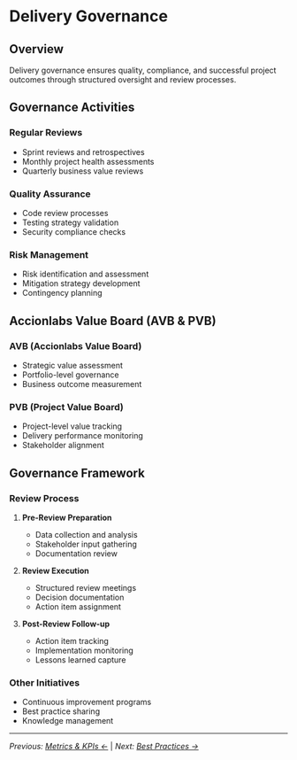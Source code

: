 # Delivery Governance

## Overview

Delivery governance ensures quality, compliance, and successful project outcomes through structured oversight and review processes.

## Governance Activities

### Regular Reviews
- Sprint reviews and retrospectives
- Monthly project health assessments
- Quarterly business value reviews

### Quality Assurance
- Code review processes
- Testing strategy validation
- Security compliance checks

### Risk Management
- Risk identification and assessment
- Mitigation strategy development
- Contingency planning

## Accionlabs Value Board (AVB & PVB)

### AVB (Accionlabs Value Board)
- Strategic value assessment
- Portfolio-level governance
- Business outcome measurement

### PVB (Project Value Board)
- Project-level value tracking
- Delivery performance monitoring
- Stakeholder alignment

## Governance Framework

### Review Process
1. **Pre-Review Preparation**
   - Data collection and analysis
   - Stakeholder input gathering
   - Documentation review

2. **Review Execution**
   - Structured review meetings
   - Decision documentation
   - Action item assignment

3. **Post-Review Follow-up**
   - Action item tracking
   - Implementation monitoring
   - Lessons learned capture

### Other Initiatives
- Continuous improvement programs
- Best practice sharing
- Knowledge management

---

*Previous: [Metrics & KPIs ←](../metrics-kpis/)* | *Next: [Best Practices →](../best-practices/)*
